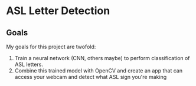 # ASL Letter Detection

## Goals

My goals for this project are twofold:

1. Train a neural network (CNN, others maybe) to perform classification of ASL letters.
2. Combine this trained model with OpenCV and create an app that can access your webcam and detect what ASL sign you're making
